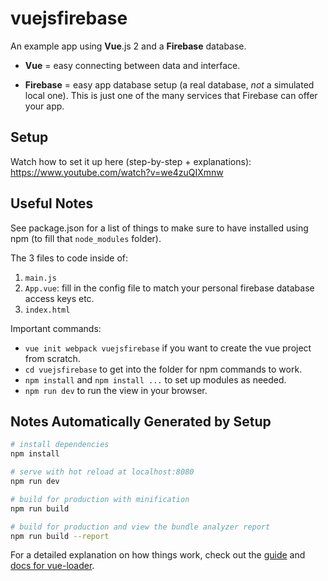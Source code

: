 # vuejsfirebase

An example app using **Vue**.js 2 and a **Firebase** database.

* **Vue** = easy connecting between data and interface.

* **Firebase** = easy app database setup (a real database, *not* a simulated local one). This is just one of the many services that Firebase can offer your app.

## Setup

Watch how to set it up here (step-by-step + explanations): https://www.youtube.com/watch?v=we4zuQIXmnw

## Useful Notes

See package.json for a list of things to make sure to have installed using npm (to fill that `node_modules` folder).

The 3 files to code inside of:
1. `main.js`
2. `App.vue`: fill in the config file to match your personal firebase database access keys etc.
3. `index.html`

Important commands:
* `vue init webpack vuejsfirebase` if you want to create the vue project from scratch.
* `cd vuejsfirebase` to get into the folder for npm commands to work.
* `npm install` and `npm install ...` to set up modules as needed.
* `npm run dev` to run the view in your browser.

## Notes Automatically Generated by Setup

``` bash
# install dependencies
npm install

# serve with hot reload at localhost:8080
npm run dev

# build for production with minification
npm run build

# build for production and view the bundle analyzer report
npm run build --report
```

For a detailed explanation on how things work, check out the [guide](http://vuejs-templates.github.io/webpack/) and [docs for vue-loader](http://vuejs.github.io/vue-loader).
